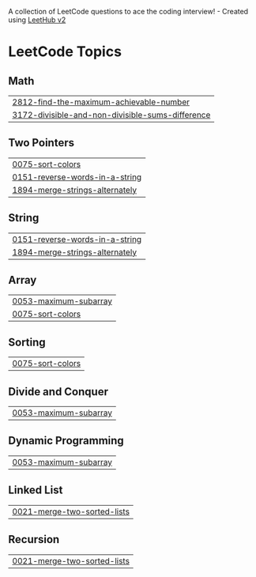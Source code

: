 A collection of LeetCode questions to ace the coding interview! - Created using [LeetHub v2](https://github.com/arunbhardwaj/LeetHub-2.0)
<!---LeetCode Topics Start-->
# LeetCode Topics
## Math
|  |
| ------- |
| [2812-find-the-maximum-achievable-number](https://github.com/shabeeb79/Leetcode/tree/master/2812-find-the-maximum-achievable-number) |
| [3172-divisible-and-non-divisible-sums-difference](https://github.com/shabeeb79/Leetcode/tree/master/3172-divisible-and-non-divisible-sums-difference) |
## Two Pointers
|  |
| ------- |
| [0075-sort-colors](https://github.com/shabeeb79/Leetcode/tree/master/0075-sort-colors) |
| [0151-reverse-words-in-a-string](https://github.com/shabeeb79/Leetcode/tree/master/0151-reverse-words-in-a-string) |
| [1894-merge-strings-alternately](https://github.com/shabeeb79/Leetcode/tree/master/1894-merge-strings-alternately) |
## String
|  |
| ------- |
| [0151-reverse-words-in-a-string](https://github.com/shabeeb79/Leetcode/tree/master/0151-reverse-words-in-a-string) |
| [1894-merge-strings-alternately](https://github.com/shabeeb79/Leetcode/tree/master/1894-merge-strings-alternately) |
## Array
|  |
| ------- |
| [0053-maximum-subarray](https://github.com/shabeeb79/Leetcode/tree/master/0053-maximum-subarray) |
| [0075-sort-colors](https://github.com/shabeeb79/Leetcode/tree/master/0075-sort-colors) |
## Sorting
|  |
| ------- |
| [0075-sort-colors](https://github.com/shabeeb79/Leetcode/tree/master/0075-sort-colors) |
## Divide and Conquer
|  |
| ------- |
| [0053-maximum-subarray](https://github.com/shabeeb79/Leetcode/tree/master/0053-maximum-subarray) |
## Dynamic Programming
|  |
| ------- |
| [0053-maximum-subarray](https://github.com/shabeeb79/Leetcode/tree/master/0053-maximum-subarray) |
## Linked List
|  |
| ------- |
| [0021-merge-two-sorted-lists](https://github.com/shabeeb79/Leetcode/tree/master/0021-merge-two-sorted-lists) |
## Recursion
|  |
| ------- |
| [0021-merge-two-sorted-lists](https://github.com/shabeeb79/Leetcode/tree/master/0021-merge-two-sorted-lists) |
<!---LeetCode Topics End-->